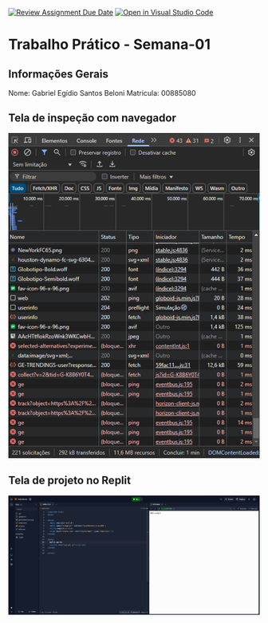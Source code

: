 [![Review Assignment Due Date](https://classroom.github.com/assets/deadline-readme-button-22041afd0340ce965d47ae6ef1cefeee28c7c493a6346c4f15d667ab976d596c.svg)](https://classroom.github.com/a/egWsXDcZ)
[![Open in Visual Studio Code](https://classroom.github.com/assets/open-in-vscode-2e0aaae1b6195c2367325f4f02e2d04e9abb55f0b24a779b69b11b9e10269abc.svg)](https://classroom.github.com/online_ide?assignment_repo_id=18321261&assignment_repo_type=AssignmentRepo)
# Trabalho Prático - Semana-01

## Informações Gerais
Nome: Gabriel Egídio Santos Beloni
Matricula: 00885080

## Tela de inspeção com navegador
![Tela de inspeção do site globo esporte](arquivos.png)

## Tela de projeto no Replit
![Tela de projeto replit](site.png)